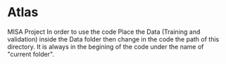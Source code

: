 # Atlas
MISA Project
In order to use the code Place the Data (Training and validation) inside the Data folder  then change in the code the path of this directory. It is always in the begining of the code 
under the name of "current folder".
